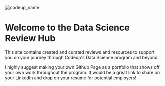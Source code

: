 ![codeup_name](https://750092.smushcdn.com/1449913/wp-content/uploads/2018/08/logo.png?lossy=1&strip=1&webp=1)

# Welcome to the Data Science Review Hub

This site contains created and curated reviews and resources to support you on your journey through Codeup's Data Science program and beyond. 

I highly suggest making your own Github Page as a portfolio that shows off your own work throughout the program. It would be a great link to share on your LinkedIn and drop on your resume for potential employers!